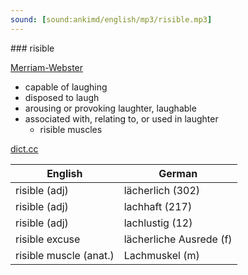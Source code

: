 ```yaml
---
sound: [sound:ankimd/english/mp3/risible.mp3]
---
```


\### risible

[Merriam-Webster](https://www.merriam-webster.com/dictionary/risible)

- capable of laughing
- disposed to laugh
- arousing or provoking laughter, laughable
- associated with, relating to, or used in laughter
    - risible muscles

[dict.cc](https://www.dict.cc/risible)

| English        | German       |
| -------------- | ------------ |
| risible (adj) | lächerlich (302) |
| risible (adj) | lachhaft (217) |
| risible (adj) | lachlustig (12) |
| risible excuse | lächerliche Ausrede (f) |
| risible muscle (anat.) | Lachmuskel (m) |
